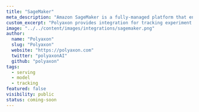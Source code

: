 ```yaml
---
title: "SageMaker"
meta_description: "Amazon SageMaker is a fully-managed platform that enables developers and data scientists to quickly and easily build, train, and deploy machine learning."
custom_excerpt: "Polyaxon provides integration for tracking experiment running on SageMaker as well as a module for packaging and deploying models on SageMaker."
image: "../../content/images/integrations/sagemaker.png"
author:
  name: "Polyaxon"
  slug: "Polyaxon"
  website: "https://polyaxon.com"
  twitter: "polyaxonAI"
  github: "polyaxon"
tags: 
  - serving
  - model
  - tracking
featured: false
visibility: public
status: coming-soon
---
```


